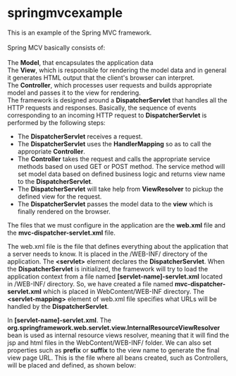 springmvcexample
================ 

This is an example of the Spring MVC framework. <br/>
<br/>
Spring MCV basically consists of:<br/>
<br/>
The <strong>Model</strong>, that encapsulates the application data<br/>
The <strong>View</strong>, which is responsible for rendering the model data and in general it generates HTML output that the client's browser can interpret.<br/>
The <strong>Controller</strong>, which processes user requests and builds appropriate model and passes it to the view for rendering.<br/>
The framework is designed around a <strong>DispatcherServlet</strong> that handles all the HTTP requests and responses. Basically, the sequence of events corresponding to an incoming HTTP request to <strong>DispatcherServlet</strong> is performed by the following steps:<br/>
 
<ul>
<li>The <strong>DispatcherServlet</strong> receives a request.</li>
<li>The <strong>DispatcherServlet</strong> uses the <strong>HandlerMapping</strong> so as to call the appropriate <strong>Controller</strong>.</li>
<li>The <strong>Controller</strong> takes the request and calls the appropriate service methods based on used GET or POST method. The service method will set model data based on defined business logic and returns view name to the <strong>DispatcherServlet</strong>.</li>
<li>The <strong>DispatcherServlet</strong> will take help from <strong>ViewResolver</strong> to pickup the defined view for the request.</li>
<li>The <strong>DispatcherServlet</strong> passes the model data to the <strong>view</strong> which is finally rendered on the browser.</li>
</ul>

The files that we must configure in the application are the <strong>web.xml</strong> file and the <strong>mvc-dispatcher-servlet.xml</strong> file.

The web.xml file is the file that defines everything about the application that a server needs to know. It is placed in the /WEB-INF/ directory of the application. The <strong>&lt;servlet&gt;</strong> element declares the <strong>DispatcherServlet</strong>. When the <strong>DispatcherServlet</strong> is initialized, the framework will try to load the application context from a file named <strong>[servlet-name]-servlet.xml</strong> located in /WEB-INF/ directory. So, we have created a file named <strong>mvc-dispatcher-servlet.xml</strong> which is placed in WebContent/WEB-INF directory. The <strong>&lt;servlet-mapping&gt;</strong> element of web.xml file specifies what URLs will be handled by the <strong>DispatcherServlet</strong>.

In <strong>[servlet-name]-servlet.xml</strong>. The <strong>org.springframework.web.servlet.view.InternalResourceViewResolver</strong> bean is used as internal resource views resolver, meaning that it will find the jsp and html files in the WebContent/WEB-INF/ folder. We can also set properties such as <strong>prefix</strong> or <strong>suffix</strong> to the view name to generate the final view page URL. This is the file where all beans created, such as Controllers, will be placed and defined, as shown below: